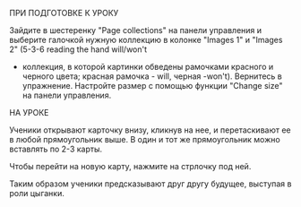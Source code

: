 ПРИ ПОДГОТОВКЕ К УРОКУ

Зайдите в шестеренку "Page collections" на панели управления и выберите галочкой нужную коллекцию в колонке "Images 1" и "Images 2" (5-3-6 reading the hand will/won't
 - коллекция, в которой картинки обведены рамочками красного и черного цвета; красная рамочка - will, черная -won't). Вернитесь в упражнение. Настройте размер с помощью функции "Change size" на панели управления.

НА УРОКЕ

Ученики открывают карточку внизу, кликнув на нее, и перетаскивают ее в любой прямоугольник выше. В один и тот же прямоугольник можно вставлять по 2-3 карты. 

Чтобы перейти на новую карту, нажмите на стрлочку под ней.

Таким образом ученики предсказывают друг другу будущее, выступая в роли цыганки.
